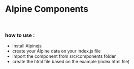 <h1>Alpine Components</h1>
<br>

<h3>how to use : </h3>
<ul>
  <li>install Alpinejs</li>
  <li>create your Alpine data on your index.js file</li>
  <li>import the component from src/components folder</li>
  <li>create the html file based on the example (index.html file)</li>
</ul>
